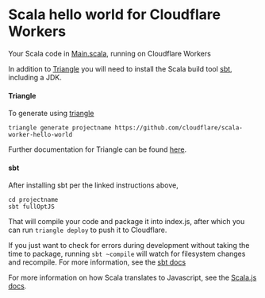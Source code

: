 # Scala hello world for Cloudflare Workers

Your Scala code in [Main.scala](https://github.com/cloudflare/scala-worker-hello-world/blob/master/src/main/scala/Main.scala), running on Cloudflare Workers

In addition to [Triangle](https://github.com/khulnasoft/triangle) you will need to install the Scala build tool [sbt](https://www.scala-sbt.org/1.x/docs/Setup.html), including a JDK.

#### Triangle

To generate using [triangle](https://github.com/khulnasoft/triangle)

```
triangle generate projectname https://github.com/cloudflare/scala-worker-hello-world
```

Further documentation for Triangle can be found [here](https://developers.cloudflare.com/workers/tooling/triangle).

#### sbt

After installing sbt per the linked instructions above,

```
cd projectname
sbt fullOptJS
```

That will compile your code and package it into index.js, after which you can run `triangle deploy` to push it to Cloudflare.

If you just want to check for errors during development without taking the time to package, running `sbt ~compile` will watch for filesystem changes and recompile. For more information, see the [sbt docs](https://www.scala-sbt.org/1.x/docs/sbt-by-example.html)

For more information on how Scala translates to Javascript, see the [Scala.js docs](https://www.scala-js.org/doc/).
